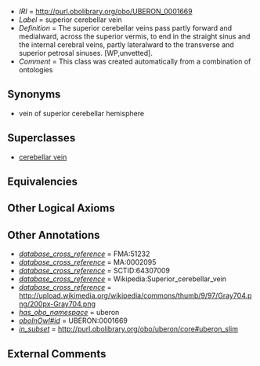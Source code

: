  * *IRI* = http://purl.obolibrary.org/obo/UBERON_0001669
 * *Label* = superior cerebellar vein
 * *Definition* = The superior cerebellar veins pass partly forward and medialward, across the superior vermis, to end in the straight sinus and the internal cerebral veins, partly lateralward to the transverse and superior petrosal sinuses. [WP,unvetted].
 * *Comment* = This class was created automatically from a combination of ontologies

## Synonyms

 * vein of superior cerebellar hemisphere

## Superclasses

 * [cerebellar vein](../../UBERON/68/UBERON_0001668.md)

## Equivalencies


## Other Logical Axioms


## Other Annotations

 * *[database_cross_reference](../../ef/oboInOwl#hasDbXref.md)* = FMA:51232
 * *[database_cross_reference](../../ef/oboInOwl#hasDbXref.md)* = MA:0002095
 * *[database_cross_reference](../../ef/oboInOwl#hasDbXref.md)* = SCTID:64307009
 * *[database_cross_reference](../../ef/oboInOwl#hasDbXref.md)* = Wikipedia:Superior_cerebellar_vein
 * *[database_cross_reference](../../ef/oboInOwl#hasDbXref.md)* = http://upload.wikimedia.org/wikipedia/commons/thumb/9/97/Gray704.png/200px-Gray704.png
 * *[has_obo_namespace](../../ce/oboInOwl#hasOBONamespace.md)* = uberon
 * *[oboInOwl#id](../../id/oboInOwl#id.md)* = UBERON:0001669
 * *[in_subset](../../et/oboInOwl#inSubset.md)* = http://purl.obolibrary.org/obo/uberon/core#uberon_slim

## External Comments

